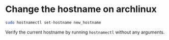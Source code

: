 # Change the hostname on archlinux

```sh
sudo hostnamectl set-hostname new_hostname
```

Verify the current hostname by running `hostnamectl` without any arguments.
